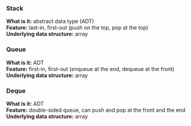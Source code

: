 ### Stack
**What is it:** abstract data type (ADT)  
**Feature:** last-in, first-out (push on the top, pop at the top)  
**Underlying data structure:** array  

### Queue
**What is it:** ADT  
**Feature:** first-in, first-out (enqueue at the end, dequeue at the front)  
**Underlying data structure:** array  

### Deque
**What is it:** ADT  
**Feature:** double-sided queue, can push and pop at the front and the end  
**Underlying data structure:** array  
